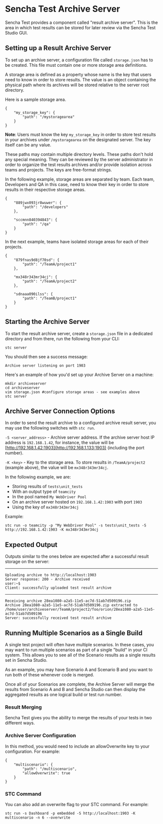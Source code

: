 # Sencha Test Archive Server

Sencha Test provides a component called "result archive server".  This is the area in which test results can be 
stored for later review via the Sencha Test Studio GUI.

## Setting up a Result Archive Server

To set up an archive server, a configuration file called `storage.json` has to be created.  This file must contain one 
or more storage area definitions. 

A storage area is defined as a property whose name is the key that users need to know in order to store results.  The 
value is an object containing the physical path where its archives will be stored relative to the server root directory.

Here is a sample storage area.  

    {
        "my_storage_key": {
            "path": "/mystoragearea"
        }
    }

**Note**: Users must know the key `my_storage_key` in order to store test results in your archives under `/mystoragearea` 
on the designated server.  The key itself can be any value. 

These paths may contain multiple directory levels. These paths don't hold any special meaning. They can be reviewed 
by the server administrator in order to organize the test results archives and/or provide isolation across teams and 
projects. The keys are free-format strings.

In the following example, storage areas are separated by team. Each team, Developers and QA in this case, need to know 
their key in order to store results in their respective storage areas.

    {
        "889jwx093jr8wuwer": {
            "path": "/developers"
        },
    
        "sccmnn840394843": {
            "path": "/qa"
        }
    }

In the next example, teams have isolated storage areas for each of their projects.

    {
        "879fnas9d8jf70sd": {
            "path": "/TeamA/project1"
        },
    
        "mx348r343mr34cj": {
            "path": "/TeamA/project2"
        },
    
        "sdnaaa090ilss": {
            "path": "/TeamB/project1"
        }
    }

## Starting the Archive Server

To start the result archive server, create a `storage.json` file in a dedicated directory and from there, run the 
following from your CLI:

    stc server

You should then see a success message:

    Archive server listening on port 1903

Here's an example of how you'd set up your Archive Server on a machine:

    mkdir archiveserver
    cd archiveserver
    vim storage.json #configure storage areas - see examples above
    stc server

## Archive Server Connection Options

In order to send the result archive to a configured archive result server, you may use the following switches with 
`stc run`.

`-S <server_address>` - Archive server address. If the archive server host IP address is `192.168.1.42`, for 
instance, the value will be [http://192.168.1.42:1903](http://192.168.1.133:1903) (including the port number).

`-K <key>` - Key to the storage area. To store results in `/TeamA/project2` (example above), the value will 
be `mx348r343mr34cj`.

In the following example, we are:

* Storing results of `tests\unit_tests`
* With an output type of `teamcity`
* In the pool named `My WebDriver Pool`
* On an archive server hosted on `192.168.1.42:1903` with port `1903`
* Using the key of `mx348r343mr34cj`

Example:  

    stc run -o teamcity -p "My WebDriver Pool" -s tests\unit_tests -S http://192.168.1.42:1903 -K mx348r343mr34cj

## Expected Output

Outputs similar to the ones below are expected after a successful result storage on the server:

___
    Uploading archive to http://localhost:1903
    Server response: 200 - Archive received
    user:~$
    Client: successfully uploaded test result archive
___
    Receiving archive 28ea1080-a2a5-11e5-ac7d-51ab7d509196.zip
    Archive 28ea1080-a2a5-11e5-ac7d-51ab7d509196.zip extracted to /home/user/archiveserver/TeamA/project2/foo/orion/28ea1080-a2a5-11e5-ac7d-51ab7d509196
    Server: successfully received test result archive

## Running Multiple Scenarios as a Single Build

A single test project will often have multiple scenarios. In these cases, you may 
want to run multiple scenarios as part of a single "build" in your CI system. This
allows you to see all of the Scenario results as a single results set in Sencha Studio.

As an example, you may have Scenario A and Scenario B and you want to run both of
these whenever code is merged.

Once all of your Scenarios are complete, the Archive Server will merge the results
from Scenario A and B and Sencha Studio can then display the aggregated results as
one logical build or test run number.

### Result Merging

Sencha Test gives you the ability to merge the results of your tests in two different ways.

### Archive Server Configuration

In this method, you would need to include an allowOverwrite key to your configuration.  For example:

    {
        "multiscenario": {
            "path": "/multiscenario",
            "allowOverwrite": true
        }
    }
    
### STC Command

You can also add an overwrite flag to your STC command.  For example:

    stc run -s Dashboard -p embedded -S http://localhost:1903 -K multiscenario -n 6 --overwrite